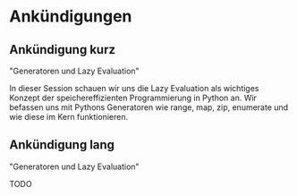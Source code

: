 # Ankündigungen

## Ankündigung kurz
"Generatoren und Lazy Evaluation"

In dieser Session schauen wir uns die Lazy Evaluation als wichtiges Konzept der speichereffizienten Programmierung in Python an. Wir befassen uns mit Pythons Generatoren wie range, map, zip, enumerate und wie diese im Kern funktionieren.


## Ankündigung lang

"Generatoren und Lazy Evaluation"

TODO